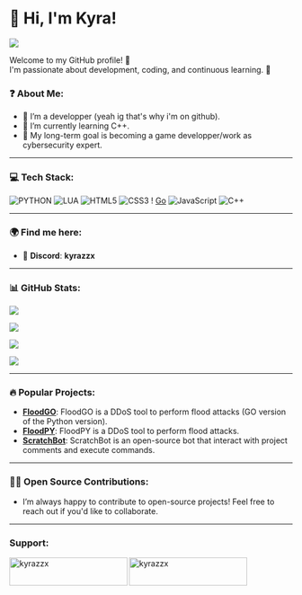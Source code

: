 # 👋 Hi, I'm Kyra!
![](https://count.getloli.com/get/@kyrazzx.github.readme)

Welcome to my GitHub profile! 🎉  
I'm passionate about development, coding, and continuous learning. 🚀

### ❓ About Me:
- 🔭 I’m a developper (yeah ig that's why i'm on github).
- 🌱 I’m currently learning C++.
- 🧩 My long-term goal is becoming a game developper/work as cybersecurity expert.

---

### 💻 Tech Stack:
![PYTHON](https://img.shields.io/badge/python-%23E34F26.svg?style=for-the-badge&logo=python&logoColor=white)  ![LUA](https://img.shields.io/badge/lua-%231572B6.svg?style=for-the-badge&logo=lua&logoColor=white) ![HTML5](https://img.shields.io/badge/html5-%23E34F26.svg?style=for-the-badge&logo=html5&logoColor=white) ![CSS3](https://img.shields.io/badge/css3-%231572B6.svg?style=for-the-badge&logo=css3&logoColor=white) !  [Go](https://img.shields.io/badge/go-%2300599C.svg?style=for-the-badge&logo=c%2B%2B&logoColor=white)
![JavaScript](https://img.shields.io/badge/javascript-%23323330.svg?style=for-the-badge&logo=javascript&logoColor=%23F7DF1E) ![C++](https://img.shields.io/badge/c++-%2300599C.svg?style=for-the-badge&logo=c%2B%2B&logoColor=white)

---

### 🌍 Find me here:
- 🔗 **Discord**: **kyrazzx**

---

### 📊 GitHub Stats:

![](https://github-readme-stats.vercel.app/api?username=kyrazzx&&show_icons=true8&theme=midnight-purple)

![](https://github-readme-stats.vercel.app/api/top-langs/?username=kyrazzx&langs_count=8&theme=midnight-purple)

![](https://github-profile-summary-cards.vercel.app/api/cards/profile-details?username=kyrazzx&theme=midnight_purple)

![](https://github-profile-trophy.vercel.app/?username=kyrazzx&theme=tokyonight)

---

### 🔥 Popular Projects:

- [**FloodGO**](https://github.com/kyrazzx/floodgo): FloodGO is a DDoS tool to perform flood attacks (GO version of the Python version).
- [**FloodPY**](https://github.com/kyrazzx/floodpy): FloodPY is a DDoS tool to perform flood attacks.
- [**ScratchBot**](https://github.com/kyrazzx/ScratchBot): ScratchBot is an open-source bot that interact with project comments and execute commands. 

---

### 🧑‍💻 Open Source Contributions:

- I’m always happy to contribute to open-source projects! Feel free to reach out if you'd like to collaborate.

---

<h3 align="left">Support:</h3>
<p><a href="https://www.buymeacoffee.com/kyrazzx"> <img align="left" src="https://cdn.buymeacoffee.com/buttons/v2/default-yellow.png" height="50" width="210" alt="kyrazzx" /></a><a href="https://ko-fi.com/kyrazzx"> <img align="left" src="https://cdn.ko-fi.com/cdn/kofi3.png?v=3" height="50" width="210" alt="kyrazzx" /></a></p><br><br>
